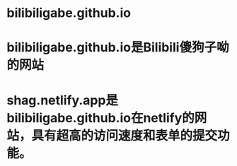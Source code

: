 # bilibiligabe.github.io
# bilibiligabe.github.io是Bilibili傻狗子呦的网站
# shag.netlify.app是bilibiligabe.github.io在netlify的网站，具有超高的访问速度和表单的提交功能。
